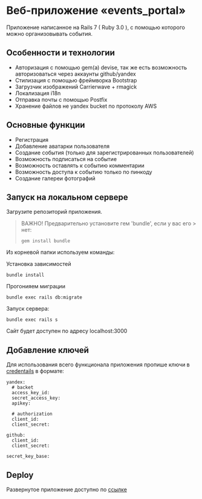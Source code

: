 # Веб-приложение «events_portal»

Приложение написанное на Rails 7 ( Ruby 3.0 ), с помощью которого можно организовывать события.

## Особенности и технологии

- Авторизация с помощью gem(a) devise, так же есть возможность авторизоваться через аккаунты github/yandex
- Стилизация с помощью фреймворка Bootstrap
- Загрузчик изображений  Carrierwave + rmagick
- Локализация i18n
- Отправка почты с помощью Postfix
- Хранение файлов не yandex bucket по протоколу AWS


## Основные функции

- Регистрация
- Добавление аватарки пользователя
- Создание события (только для зарегистрированных пользователей)
- Возможность подписаться на событие
- Возможность оставлять к событию комментарии
- Возможность доступа к событию только по пинкоду
- Создание галереи фотографий


## Запуск на локальном сервере

Загрузите репозиторий приложения.

>
> ВАЖНО! Предварительно установите гем 'bundle', если у вас его > нет:
>
>```
> gem install bundle
> ```

Из корневой папки используем команды:

Установка зависимостей

```
bundle install
```

Прогонияем миграции

```
bundle exec rails db:migrate
```

Запуск сервера:

```
bundle exec rails s
```

Сайт будет доступен по адресу localhost:3000

## Добавление ключей

Для использования всего функционала приложения пропише ключи в [credentails](https://edgeguides.rubyonrails.org/security.html) в формате:
```
yandex:
  # backet
  access_key_id:
  secret_access_key:
  apikey:

  # authorization
  client_id:
  client_secret:

github:
  client_id:
  client_secret:

secret_key_base:
```

## Deploy

Развернутое приложение доступно по [ссылке](http://www.kakojtodomen.site/)